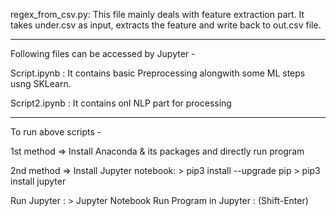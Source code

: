 
regex_from_csv.py:
This file mainly deals with feature extraction part. It takes under.csv as input, extracts the feature and write back to out.csv file. 

-------------------------------------------------------------

Following files can be accessed by Jupyter -

Script.ipynb :
It contains basic Preprocessing alongwith some ML steps usng SKLearn.

Script2.ipynb :
It contains onl NLP part for processing

-------------------------------------------------------------
To run above scripts - 

1st method => 
Install Anaconda & its packages and directly run program 

2nd method =>
Install Jupyter notebook: > pip3 install --upgrade pip
						  > pip3 install jupyter	

Run Jupyter             : > Jupyter Notebook
Run Program in Jupyter  : (Shift-Enter) 						  
